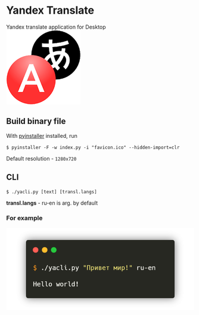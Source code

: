 # Yandex Translate
Yandex translate application for Desktop  
![Yandex](favicon.png)

## Build binary file

With [pyinstaller](https://www.pyinstaller.org/) installed, run

    $ pyinstaller -F -w index.py -i "favicon.ico" --hidden-import=clr

Default resolution - `1280x720`  

## CLI

    $ ./yacli.py [text] [transl.langs]

**transl.langs** - ru-en is arg. by default

### For example 

![Example](carbon.png)